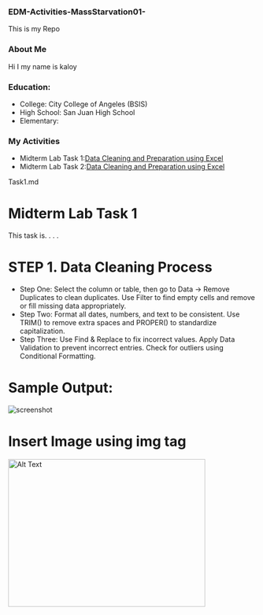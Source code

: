 ### EDM-Activities-MassStarvation01-
This is my Repo
### About Me
Hi I my name is kaloy
### Education:
- College: City College of Angeles (BSIS)
- High School: San Juan High School
- Elementary:
### My Activities
- Midterm Lab Task 1:[Data Cleaning and Preparation using Excel](Midterm%20Task%201/task1.md)
- Midterm Lab Task 2:[Data Cleaning and Preparation using Excel](Midterm%20Task%201/task1.md)


Task1.md
# Midterm Lab Task 1
This task is. . . . 
# STEP 1. Data Cleaning Process
- Step One: Select the column or table, then go to Data → Remove Duplicates to clean duplicates.
Use Filter to find empty cells and remove or fill missing data appropriately. 
- Step Two: Format all dates, numbers, and text to be consistent. Use TRIM() to remove extra spaces and PROPER() to standardize capitalization.
- Step Three: Use Find & Replace to fix incorrect values.
Apply Data Validation to prevent incorrect entries.
Check for outliers using Conditional Formatting.

# Sample Output:
![screenshot](images/one.JPG)
# Insert Image using img tag
<img src="images/one.JPG" alt="Alt Text" width="400" height="300">


